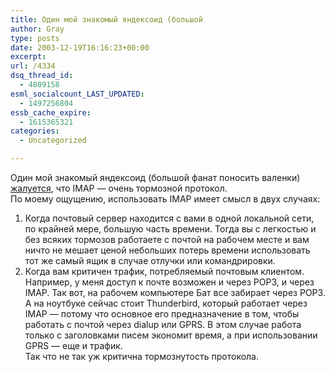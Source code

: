 ```yaml
---
title: Один мой знакомый яндексоид (большой
author: Gray
type: posts
date: 2003-12-19T16:16:23+00:00
excerpt:
url: /4334
dsq_thread_id:
  - 4809158
esml_socialcount_LAST_UPDATED:
  - 1497256804
essb_cache_expire:
  - 1615365321
categories:
  - Uncategorized

---
```








Один мой знакомый яндексоид (большой фанат поносить валенки) <a href="http://www.livejournal.com/users/motto/354049.html" target="_blank">жалуется</a>, что IMAP &#8212; очень тормозной протокол.  
По моему ощущению, использовать IMAP имеет смысл в двух случаях:  
1. Когда почтовый сервер находится с вами в одной локальной сети, по крайней мере, большую часть времени. Тогда вы с легкостью и без всяких тормозов работаете с почтой на рабочем месте и вам ничто не мешает ценой небольших потерь времени использовать тот же самый ящик в случае отлучки или командрировки.  
2. Когда вам критичен трафик, потребляемый почтовым клиентом. Например, у меня доступ к почте возможен и через POP3, и через IMAP. Так вот, на рабочем компьютере Бат все забирает через POP3. А на ноутбуке сейчас стоит Thunderbird, который работает через IMAP &#8212; потому что основное его предназначение в том, чтобы работать с почтой через dialup или GPRS. В этом случае работа только с заголовками писем экономит время, а при использовании GPRS &#8212; еще и трафик.  
Так что не так уж критична тормознутость протокола.